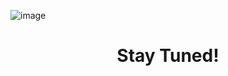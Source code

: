 ![image](https://github.com/rohansharma-developer/CutefishOS-Web/assets/107614947/c203c76a-9ca0-4e6f-acf6-7f33e4ec7a7d)

<h1 align="center">Stay Tuned!</h1>
